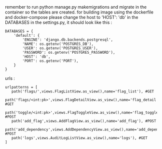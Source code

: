 remember to run python manage.py makemigrations and migrate in the container so the tables are created.
for building image using the dockerfile and docker-compose please change the host to 'HOST': 'db' in the DATABASES in 
the settings.py, it should look like this :
```
DATABASES = {
    'default': {
        'ENGINE': 'django.db.backends.postgresql',
        'NAME': os.getenv('POSTGRES_DB'),
        'USER': os.getenv('POSTGRES_USER'),
        'PASSWORD': os.getenv('POSTGRES_PASSWORD'),
        'HOST': 'db',
        'PORT': os.getenv('PORT'),
    }
}
```
urls :
 ```
 urlpatterns = [
    path('flags/',views.FlagListView.as_view(),name='flag_list'), #GET
    path('flags/<int:pk>',views.FlagDetailView.as_view(),name='flag_detail'), #GET
    path('toggle/<int:pk>',views.FlagToggleView.as_view(),name='flag_toggle'), #POST
    path('add_flag',views.AddFlagView.as_view(),name='add_flag'), #POST
    path('add_dependency',views.AddDependencyView.as_view(),name='add_dependency'), #POST
    path('logs',views.AuditLogListView.as_view(),name='logs'), #GET
]
 ```